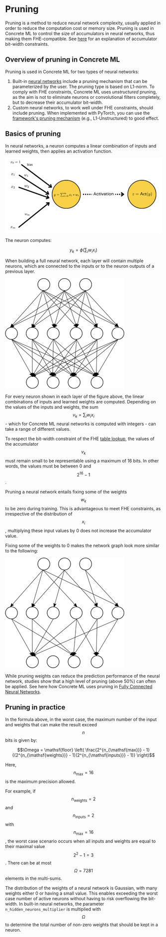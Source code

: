 # Pruning

Pruning is a method to reduce neural network complexity, usually applied in order to reduce the computation cost or memory size. Pruning is used in Concrete ML to control the size of accumulators in neural networks, thus making them FHE-compatible. See [here](../getting-started/concepts.md#model-accuracy-considerations-under-fhe-constraints) for an explanation of accumulator bit-width constraints.

## Overview of pruning in Concrete ML

Pruning is used in Concrete ML for two types of neural networks:

1. Built-in [neural networks](../built-in-models/neural-networks.md) include a pruning mechanism that can be parameterized by the user. The pruning type is based on L1-norm. To comply with FHE constraints, Concrete ML uses _unstructured_ pruning, as the aim is not to eliminate neurons or convolutional filters completely, but to decrease their accumulator bit-width.
1. Custom neural networks, to work well under FHE constraints, should include pruning. When implemented with PyTorch, you can use the [framework's pruning mechanism](https://pytorch.org/tutorials/intermediate/pruning_tutorial.html) (e.g., L1-Unstructured) to good effect.

## Basics of pruning

In neural networks, a neuron computes a linear combination of inputs and learned weights, then applies an activation function.

![Artificial Neuron](../figures/Artificial_neuron.png)

The neuron computes:

$$y_k = \phi\left(\sum_i w_ix_i\right)$$

When building a full neural network, each layer will contain multiple neurons, which are connected to the inputs or to the neuron outputs of a previous layer.

![Fully Connected Neural Network](../figures/network.png)

For every neuron shown in each layer of the figure above, the linear combinations of inputs and learned weights are computed. Depending on the values of the inputs and weights, the sum $$v_k = \sum_i w_ix_i$$ - which for Concrete ML neural networks is computed with integers - can take a range of different values.

To respect the bit-width constraint of the FHE [table lookup](https://docs.zama.ai/concrete/tutorials/table_lookups), the values of the accumulator $$v_k$$ must remain small to be representable using a maximum of 16 bits. In other words, the values must be between 0 and $$2^{16}-1$$.

Pruning a neural network entails fixing some of the weights $$w_k$$ to be zero during training. This is advantageous to meet FHE constraints, as irrespective of the distribution of $$x_i$$, multiplying these input values by 0 does not increase the accumulator value.

Fixing some of the weights to 0 makes the network graph look more similar to the following:

![Pruned Fully Connected Neural Network](../figures/prunednet.png)

While pruning weights can reduce the prediction performance of the neural network, studies show that a high level of pruning (above 50%) can often be applied. See here how Concrete ML uses pruning in [Fully Connected Neural Networks](../references/api/concrete.ml.sklearn.qnn.md#class-neuralnetclassifier).

## Pruning in practice

In the formula above, in the worst case, the maximum number of the input and weights that can make the result exceed $$n$$ bits is given by:

$$\Omega = \mathsf{floor} \left( \frac{2^{n_{\mathsf{max}}} - 1}{(2^{n_{\mathsf{weights}}} - 1)(2^{n_{\mathsf{inputs}}} - 1)} \right)$$

Here, $$n_{\mathsf{max}} = 16$$ is the maximum precision allowed.

For example, if $$n_{\mathsf{weights}} = 2$$ and $$n_{\mathsf{inputs}} = 2$$ with $$n_{\mathsf{max}} = 16$$, the worst case scenario occurs when all inputs and weights are equal to their maximal value $$2^2-1=3$$. There can be at most $$\Omega = 7281$$ elements in the multi-sums.

The distribution of the weights of a neural network is Gaussian, with many weights either 0 or having a small value. This enables exceeding the worst case number of active neurons without having to risk overflowing the bit-width. In built-in neural networks, the parameter `n_hidden_neurons_multiplier` is multiplied with $$\Omega$$ to determine the total number of non-zero weights that should be kept in a neuron.
